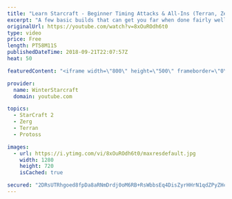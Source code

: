 ```yaml
---
title: "Learn Starcraft - Beginner Timing Attacks & All-Ins (Terran, Zerg & Protoss)"
excerpt: "A few basic builds that can get you far when done fairly well. Also important is how not to overextend and lose everything."
originalUrl: https://youtube.com/watch?v=8xOuROdh6t0
type: video
price: Free
length: PT58M11S
publishedDateTime: 2018-09-21T22:07:57Z
heat: 50

featuredContent: "<iframe width=\"800\" height=\"500\" frameborder=\"0\" src=\"https://www.youtube.com/embed/8xOuROdh6t0\" allow=\"accelerometer; autoplay; encrypted-media; gyroscope; picture-in-picture\" allowfullscreen></iframe>"

provider:
  name: WinterStarcraft
  domain: youtube.com

topics:
  - StarCraft 2
  - Zerg
  - Terran
  - Protoss

images:
  - url: https://i.ytimg.com/vi/8xOuROdh6t0/maxresdefault.jpg
    width: 1280
    height: 720
    isCached: true

secured: "2DRsUTRhgoed8fpDa8aRNmDrdj0oM6RB+RsWbbsEq4DisZyrHHrN1qdZPyZHcyRrAtWvxJZS4jM5otBGz6gxQ4v227+mM/vaj08UlRQoRtGUqWpIHmRTrFhkOpZdHjwoY3tdloKtkqWheFWWZI51MW4T9HispW/lSB15T1OEoos83banV3UnAUebMEqdiSiOrp6gVTsaWE/CN5/+kJFgeuWSPwP1ibSE5Yt2xbb9YMN2mHw8m4asPyxRlVKYZFUdDlKlQR5YxXCJeKrdTwPX8qZIRdvyNC2Rly1fCvAbGXG6Di+JG1IMHArjQWZ29MO0OAMEogLeHcjVRMPaFGRgfDqQzgG35dN6m3lNfCiZeOzxEcUZXnvJlPhl1ZCuzaK7jf9DJlFCTRxZJyO4cCVTw8VZsKdMoUNI3A+MUTxdQQY=;MNxRvJCVOHimrMnHjtzeXQ=="
---
```


